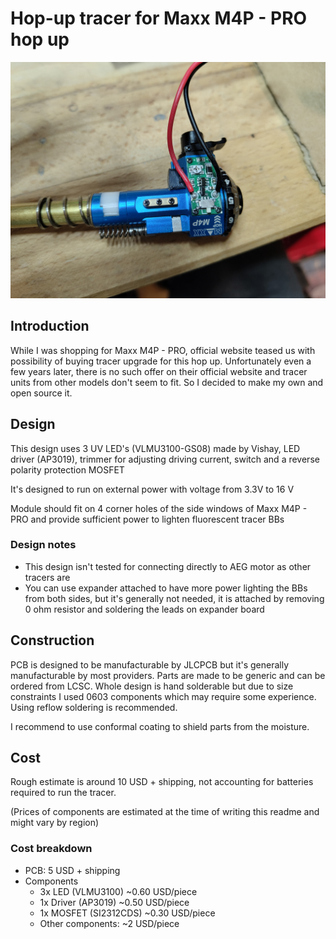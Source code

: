 # Hop-up tracer for Maxx M4P - PRO hop up

![Hop Up Tracer](./Photos/6.jpg "Hop Up Tracer")

## Introduction

While I was shopping for Maxx M4P - PRO, official website teased us with possibility of buying tracer upgrade for this hop up. Unfortunately even a few years later, there is no such offer on their official website and tracer units from other models don't seem to fit. So I decided to make my own and open source it.

## Design

This design uses 3 UV LED's (VLMU3100-GS08) made by Vishay, LED driver (AP3019), trimmer for adjusting driving current, switch and a reverse polarity protection MOSFET

It's designed to run on external power with voltage from 3.3V to 16 V

Module should fit on 4 corner holes of the side windows of Maxx M4P - PRO and provide sufficient power to lighten fluorescent tracer BBs

### Design notes

- This design isn't tested for connecting directly to AEG motor as other tracers are
- You can use expander attached to have more power lighting the BBs from both sides, but it's generally not needed, it is attached by removing 0 ohm resistor and soldering the leads on expander board

## Construction

PCB is designed to be manufacturable by JLCPCB but it's generally manufacturable by most providers. Parts are made to be generic and can be ordered from LCSC. Whole design is hand solderable but due to size constraints I used 0603 components which may require some experience. Using reflow soldering is recommended. 

I recommend to use conformal coating to shield parts from the moisture.

## Cost

Rough estimate is around 10 USD + shipping, not accounting for batteries required to run the tracer.

(Prices of components are estimated at the time of writing this readme and might vary by region)

### Cost breakdown

- PCB: 5 USD + shipping
- Components
    - 3x LED (VLMU3100) ~0.60 USD/piece
    - 1x Driver (AP3019) ~0.50 USD/piece
    - 1x MOSFET (SI2312CDS) ~0.30 USD/piece
    - Other components: ~2 USD/piece